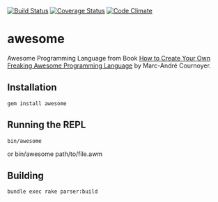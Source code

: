 [![Build Status](https://travis-ci.org/slabounty/awesome.svg?branch=master)](https://travis-ci.org/slabounty/awesome)
[![Coverage Status](https://coveralls.io/repos/slabounty/awesome/badge.png?branch=master)](https://coveralls.io/r/slabounty/awesome?branch=master)
[![Code Climate](https://codeclimate.com/github/slabounty/awesome.png)](https://codeclimate.com/github/slabounty/awesome)

# awesome
Awesome Programming Language from Book [How to Create Your Own Freaking Awesome Programming Language](http://createyourproglang.com/) by Marc-André Cournoyer.

## Installation
    gem install awesome

## Running the REPL
    bin/awesome
or
    bin/awesome path/to/file.awm

## Building
    bundle exec rake parser:build
